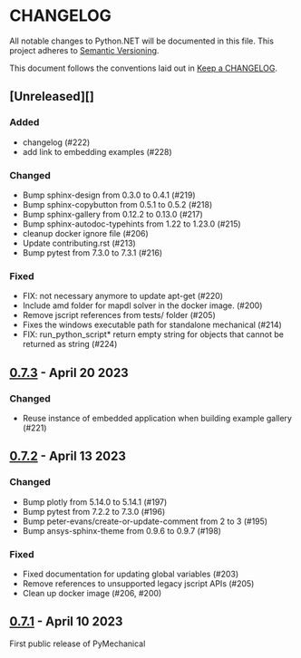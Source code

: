 # CHANGELOG

All notable changes to Python.NET will be documented in this file. This
project adheres to [Semantic Versioning](https://semver.org/).

This document follows the conventions laid out in [Keep a CHANGELOG](https://keepachangelog.com/en/1.0.0).

## [Unreleased][]

### Added

-   changelog (#222)
-   add link to embedding examples (#228)

### Changed

-   Bump sphinx-design from 0.3.0 to 0.4.1 (#219)
-   Bump sphinx-copybutton from 0.5.1 to 0.5.2 (#218)
-   Bump sphinx-gallery from 0.12.2 to 0.13.0 (#217)
-   Bump sphinx-autodoc-typehints from 1.22 to 1.23.0 (#215)
-   cleanup docker ignore file (#206)
-   Update contributing.rst (#213)
-   Bump pytest from 7.3.0 to 7.3.1 (#216)

### Fixed

-   FIX: not necessary anymore to update apt-get (#220)
-   Include amd folder for mapdl solver in the docker image. (#200)
-   Remove jscript references from tests/ folder (#205)
-   Fixes the windows executable path for standalone mechanical (#214)
-   FIX: run_python_script* return empty string for objects that cannot be returned as string (#224)

## [0.7.3](https://github.com/pyansys/pymechanical/releases/tag/v0.7.3) - April 20 2023

### Changed

-   Reuse instance of embedded application when building example gallery (#221)

## [0.7.2](https://github.com/pyansys/pymechanical/releases/tag/v0.7.2) - April 13 2023

### Changed

-   Bump plotly from 5.14.0 to 5.14.1 (#197)
-   Bump pytest from 7.2.2 to 7.3.0 (#196)
-   Bump peter-evans/create-or-update-comment from 2 to 3 (#195)
-   Bump ansys-sphinx-theme from 0.9.6 to 0.9.7 (#198)

### Fixed

-   Fixed documentation for updating global variables (#203)
-   Remove references to unsupported legacy jscript APIs (#205)
-   Clean up docker image (#206, #200)

## [0.7.1](https://github.com/pyansys/pymechanical/releases/tag/v0.7.1) - April 10 2023

First public release of PyMechanical